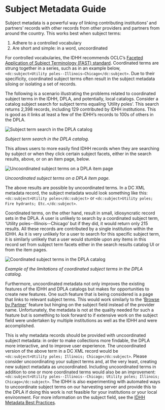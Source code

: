# Subject Metadata Guide

Subject metadata is a powerful way of linking contributing institutions’ and partners’ records with other records from other providers and partners from around the country. This works best when subject terms:

1. Adhere to a controlled vocabulary
1. Are short and simple: in a word, uncoordinated

For controlled vocabularies, the IDHH recommends OCLC’s [Faceted Application of Subject Terminology (FAST) standard](http://fast.oclc.org/). Coordinated terms are strung together in a series, such as in an example below, `<dc:subject>Utility poles--Illinois—Chicago</dc:subject>`. Due to their specificity, coordinated subject terms often result in the subject metadata siloing or isolating a set of records.

The following is a scenario illustrating the problems related to coordinated subject terms in the IDHH, DPLA, and potentially, local catalogs. Consider a catalog subject search for subject terms equaling ‘Utility poles’. This search returns 2,398 records, including 129 contributed by IDHH institutions. This is good as it links at least a few of the IDHH’s records to 100s of others in the DPLA.

![Subject term search in the DPLA catalog](/public/static/static/local/illinois/uncoordinated-subject-term-search.png  "Subject term search in the DPLA catalog")

_Subject term search in the DPLA catalog._

This allows users to more easily find IDHH records when they are searching by subject or when they click certain subject facets, either in the search results, above, or on an item page, below.

![Uncoordinated subject terms on a DPLA item page](/public/static/static/local/illinois/uncoordinated-subject-terms-item-page.png  "Uncoordinated subject terms on a DPLA item page")

_Uncoordinated subject terms on a DPLA item page._

The above results are possible by uncoordinated terms. In a DC XML metadata record, the subject metadata would look something like this: `<dc:subject>Utility poles</dc:subject>` or `<dc:subject>Utility poles; Fire hydrants; Etc.</dc:subject>`.

Coordinated terms, on the other hand, result in small, idiosyncratic record sets in the DPLA. A user is unlikely to search by a coordinated subject term, ‘Utility poles--Illinois--Chicago’ but if they did, it would return only 215 results. All these records are contributed by a single institution within the IDHH. As it is very unlikely for a user to search for this specific subject term, it is similarly unlikely that a user would stumble upon any items in this record set from subject term facets either in the search results catalog UI or from the item pages.

![Coordinated subject terms in the DPLA catalog](/public/static/static/local/illinois/coordinated-subject-term-search.png  "Coordinated subject terms in the DPLA catalog")

_Example of the limitations of coordinated subject terms in the DPLA catalog._

Furthermore, uncoordinated metadata not only improves the existing features of the IDHH and DPLA catalogs but makes for opportunities to create new features. One such feature that is being considered is a page that links to relevant subject terms. This would work similarly to the ‘[Browse by Partner](/browse-by-partner)’ feature but hinging on the subject field instead of the provider name. Unfortunately, the metadata is not at the quality needed for such a feature but is something to look forward to if extensive work on the subject field were undertaken by multiple institutions as well as the IDHH and were accomplished.

This is why metadata records should be provided with uncoordinated subject metadata: in order to make collections more findable, the DPLA more interactive, and to improve user experience. The uncoordinated version of the above term in a DC XML record would be `<dc:subject>Utility poles; Illinois; Chicago</dc:subject>`. Please consider uncoordinating your subject terms and, at the very least, creating new subject metadata as uncoordinated. Including uncoordinated terms in addition to one or more coordinated terms would also be an improvement: `<dc:subject>Utility poles--Illinois--Chicago; Utility poles; Illinois; Chicago</dc:subject>`. The IDHH is also experimenting with automated ways to uncoordinate subject terms on our harvesting server and provide this to the DPLA if doing this work is not feasible for your institutions or your local environment. For more information on the subject field, see the [IDHH Metadata Best Practices](https://docs.google.com/document/d/1q1AORHoa0ey0fUGOTYMHLvZNCm6Wq1Qe9DDvFZSRPT0/edit#heading=h.z9fcsowpo0x2).
